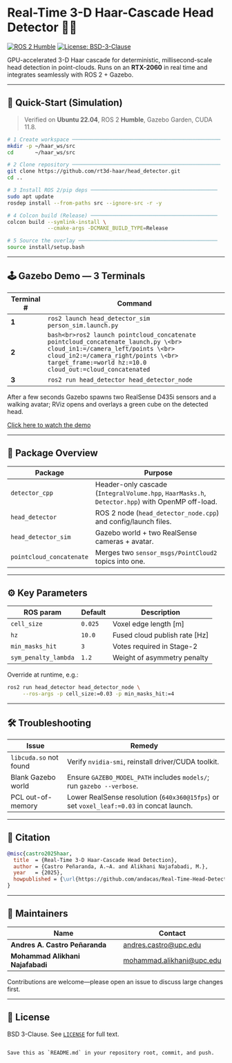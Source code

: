

# Real-Time 3-D Haar-Cascade Head Detector 👤💡

[![ROS 2 Humble](https://img.shields.io/badge/ROS2-Humble-blue.svg)](https://docs.ros.org/en/humble/index.html)
[![License: BSD-3-Clause](https://img.shields.io/badge/License-BSD--3--Clause-green.svg)](LICENSE)

GPU-accelerated 3-D Haar cascade for deterministic, millisecond-scale head
detection in point-clouds. Runs on an **RTX-2060** in real time and integrates
seamlessly with ROS 2 + Gazebo.


---

## 🚀 Quick-Start (Simulation)

> Verified on **Ubuntu 22.04**, ROS 2 **Humble**, Gazebo Garden, CUDA 11.8.

```bash
# 1 Create workspace ────────────────────────────────────────────────
mkdir -p ~/haar_ws/src
cd       ~/haar_ws/src

# 2 Clone repository ────────────────────────────────────────────────
git clone https://github.com/rt3d-haar/head_detector.git
cd ..

# 3 Install ROS 2/pip deps ─────────────────────────────────────────
sudo apt update
rosdep install --from-paths src --ignore-src -r -y

# 4 Colcon build (Release) ─────────────────────────────────────────
colcon build --symlink-install \
             --cmake-args -DCMAKE_BUILD_TYPE=Release

# 5 Source the overlay ─────────────────────────────────────────────
source install/setup.bash
````

---

## 🕹️ Gazebo Demo — 3 Terminals

| Terminal # | Command                                                                                                                                                                                                                      |
| ---------- | ---------------------------------------------------------------------------------------------------------------------------------------------------------------------------------------------------------------------------- |
| **1**      | `ros2 launch head_detector_sim person_sim.launch.py`                                                                                                                                                                         |
| **2**      | `bash<br>ros2 launch pointcloud_concatenate pointcloud_concatenate_launch.py \<br>  cloud_in1:=/camera_left/points \<br>  cloud_in2:=/camera_right/points \<br>  target_frame:=world hz:=10.0 cloud_out:=cloud_concatenated` |
| **3**      | `ros2 run head_detector head_detector_node`                                                                                                                                                                                  |

After a few seconds Gazebo spawns two RealSense D435i sensors and a walking
avatar; RViz opens and overlays a green cube on the detected head.

[Click here to watch the demo](https://github.com/andacas/Real-Time-Head-Detection-and-Tracking-System/blob/main/src/assets/videos/gazebo_realtime.mp4)

---

## 🧩 Package Overview

| Package                  | Purpose                                                                                         |
| ------------------------ | ----------------------------------------------------------------------------------------------- |
| `detector_cpp`           | Header-only cascade (`IntegralVolume.hpp`, `HaarMasks.h`, `Detector.hpp`) with OpenMP off-load. |
| `head_detector`          | ROS 2 node (`head_detector_node.cpp`) and config/launch files.                                  |
| `head_detector_sim`      | Gazebo world + two RealSense cameras + avatar.                                                  |
| `pointcloud_concatenate` | Merges two `sensor_msgs/PointCloud2` topics into one.                                           |

---

## ⚙️ Key Parameters

| ROS param            | Default | Description                    |
| -------------------- | ------- | ------------------------------ |
| `cell_size`          | `0.025` | Voxel edge length \[m]         |
| `hz`                 | `10.0`  | Fused cloud publish rate \[Hz] |
| `min_masks_hit`      | `3`     | Votes required in Stage-2      |
| `sym_penalty_lambda` | `1.2`   | Weight of asymmetry penalty    |

Override at runtime, e.g.:

```bash
ros2 run head_detector head_detector_node \
     --ros-args -p cell_size:=0.03 -p min_masks_hit:=4
```

---

## 🛠️ Troubleshooting

| Issue                  | Remedy                                                                                   |
| ---------------------- | ---------------------------------------------------------------------------------------- |
| `libcuda.so` not found | Verify `nvidia-smi`, reinstall driver/CUDA toolkit.                                      |
| Blank Gazebo world     | Ensure `GAZEBO_MODEL_PATH` includes `models/`; run `gazebo --verbose`.                   |
| PCL out-of-memory      | Lower RealSense resolution (`640x360@15fps`) or set `voxel_leaf:=0.03` in concat launch. |

---

## 📄 Citation

```bibtex
@misc{castro2025haar,
  title  = {Real-Time 3-D Haar-Cascade Head Detection},
  author = {Castro Peñaranda, A.~A. and Alikhani Najafabadi, M.},
  year   = {2025},
  howpublished = {\url{https://github.com/andacas/Real-Time-Head-Detection-and-Tracking-System.git}}
}
```

---

## 🙋 Maintainers

| Name                             | Contact                                                       |
| -------------------------------- | ------------------------------------------------------------- |
| **Andres A. Castro Peñaranda**   | [andres.castro@upc.edu](mailto:andres.castro@upc.edu)         |
| **Mohammad Alikhani Najafabadi** | [mohammad.alikhani@upc.edu](mailto:mohammad.alikhani@upc.edu) |

Contributions are welcome—please open an issue to discuss large changes first.

---

## 📝 License

BSD 3-Clause. See [`LICENSE`](LICENSE) for full text.

```

Save this as `README.md` in your repository root, commit, and push.
```
